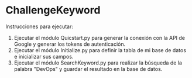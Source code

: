 # ChallengeKeyword

Instrucciones para ejecutar:

1. Ejecutar el módulo Quicstart.py para generar la conexión con la API de Google y generar los tokens de autenticación.
2. Ejecutar el módulo Initialize.py para definir la tabla de mi base de datos e inicializar sus campos.
3. Ejecutar el módulo SearchKeyword.py para realizar la búsqueda de la palabra "DevOps" y guardar el resultado en la base de datos.

